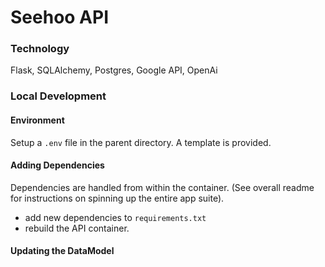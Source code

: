# Seehoo API

### Technology
Flask, SQLAlchemy, Postgres, Google API, OpenAi

### Local Development
#### Environment
Setup a `.env` file in the parent directory. A template is provided.
#### Adding Dependencies
Dependencies are handled from within the container. (See overall readme for instructions on spinning up the entire app suite).

- add new dependencies to `requirements.txt`
- rebuild the API container.

#### Updating the DataModel
